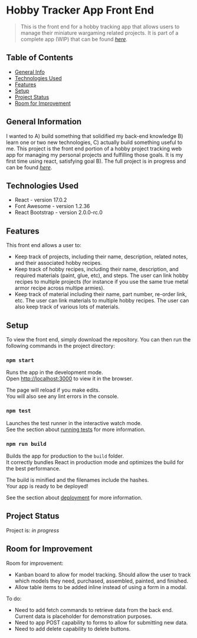 # Hobby Tracker App Front End
> This is the front end for a hobby tracking app that allows users to manage their miniature wargaming related projects. It is part of a complete app (WIP) that can be found [_here_](https://github.com/thomas-dunlop/hobby-project-manager-back-end). 

## Table of Contents
* [General Info](#general-information)
* [Technologies Used](#technologies-used)
* [Features](#features)
* [Setup](#setup)
* [Project Status](#project-status)
* [Room for Improvement](#room-for-improvement)


## General Information
I wanted to A) build something that solidified my back-end knowledge B) learn one or two new technologies, C) actually build something useful to me. This project is the front end portion of a hobby project tracking web app for managing my personal projects and fulfilling those goals. It is my first time using react, satisfying goal B). The full project is in progress and can be found [_here_](https://github.com/thomas-dunlop/hobby-project-manager-back-end). 


## Technologies Used
- React - version 17.0.2
- Font Awesome - version 1.2.36
- React Bootstrap - version 2.0.0-rc.0


## Features
This front end allows a user to:
-	Keep track of projects, including their name, description, related notes, and their associated hobby recipes. 
-	Keep track of hobby recipes, including their name, description, and required materials (paint, glue, etc), and steps. The user can link hobby recipes to multiple projects (for instance if you use the same true metal armor recipe across multipe armies). 
- Keep track of material including their name, part number, re-order link, etc. The user can link materials to multiple hobby recipes. The user can also keep track of various lots of materials. 


## Setup
To view the front end, simply download the repository. You can then run the following commands in the project directory: 

### `npm start`

Runs the app in the development mode.\
Open [http://localhost:3000](http://localhost:3000) to view it in the browser.

The page will reload if you make edits.\
You will also see any lint errors in the console.

### `npm test`

Launches the test runner in the interactive watch mode.\
See the section about [running tests](https://facebook.github.io/create-react-app/docs/running-tests) for more information.

### `npm run build`

Builds the app for production to the `build` folder.\
It correctly bundles React in production mode and optimizes the build for the best performance.

The build is minified and the filenames include the hashes.\
Your app is ready to be deployed!

See the section about [deployment](https://facebook.github.io/create-react-app/docs/deployment) for more information.


## Project Status
Project is: _in progress_ 


## Room for Improvement
Room for improvement:
- Kanban board to allow for model tracking. Should allow the user to track which models they need, purchased, assembled, painted, and finished. 
- Allow table items to be added inline instead of using a form in a modal. 

To do:
- Need to add fetch commands to retrieve data from the back end. Current data is placeholder for demonstration purposes. 
- Need to app POST capability to forms to allow for submitting new data. 
- Need to add delete capability to delete buttons. 
